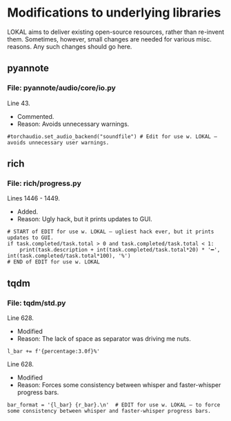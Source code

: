 # Modifications to underlying libraries
LOKAL aims to deliver existing open-source resources, rather than re-invent them. Sometimes, however, small changes are needed for various misc. reasons. Any such changes should go here.

## pyannote

### File: pyannote/audio/core/io.py

Line 43. 
* Commented.
* Reason: Avoids unnecessary warnings.
```
#torchaudio.set_audio_backend("soundfile") # Edit for use w. LOKAL – avoids unnecessary user warnings.
```

## rich

### File: rich/progress.py

Lines 1446 - 1449.
* Added.
* Reason: Ugly hack, but it prints updates to GUI.
```
# START of EDIT for use w. LOKAL – ugliest hack ever, but it prints updates to GUI.
if task.completed/task.total > 0 and task.completed/task.total < 1:
    print(task.description + int(task.completed/task.total*20) * '━', int(task.completed/task.total*100), '%')
# END of EDIT for use w. LOKAL
```

## tqdm
### File: tqdm/std.py

Line 628.
* Modified
* Reason: The lack of space as separator was driving me nuts.
```
l_bar += f'{percentage:3.0f}%'
```
Line 628.
* Modified
* Reason: Forces some consistency between whisper and faster-whisper progress bars.
```
bar_format = '{l_bar} {r_bar}.\n'  # EDIT for use w. LOKAL – to force some consistency between whisper and faster-whisper progress bars.
```



